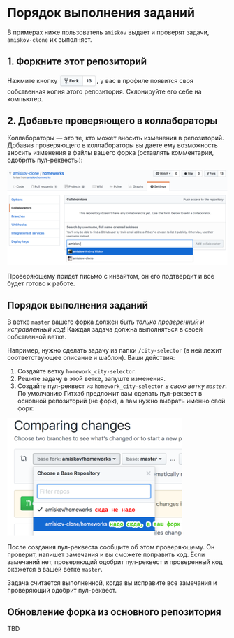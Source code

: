 # Порядок выполнения заданий
В примерах ниже пользователь `amiskov` выдает и проверят задачи, `amiskov-clone` их выполняет.

## 1. Форкните этот репозиторий
Нажмите кнопку <img src="img/fork_btn.png" valign="middle" height="30">, у вас в профиле появится своя собственная копия этого репозитория. Склонируйте его себе на компьютер.

## 2. Добавьте проверяющего в коллабораторы
Коллабораторы — это те, кто может вносить изменения в репозиторий. Добавив проверяющего в коллабораторы вы даете ему возможность вносить изменения в файлы вашего форка (оставлять комментарии, одобрять пул-реквесты):

![](img/add_to_collaborators.png)

Проверяющему придет письмо с инвайтом, он его подтвердит и все будет готово к работе.

## Порядок выполнения заданий
В ветке `master` вашего форка должен быть _только проверенный и исправленный код_! Каждая задача должна выполняться в своей собственной ветке.

Например, нужно сделать задачу из папки `/city-selector` (в ней лежит соответствующее описание и шаблон). Ваши действия:

1. Создайте ветку `homework_city-selector`.
2. Решите задачу в этой ветке, запуште изменения.
3. Создайте пул-реквест из `homework_city-selector` _в свою ветку `master`_. По умолчанию Гитхаб предложит вам сделать пул-реквест в основной репозиторий (не форк), а вам нужно выбрать именно свой форк:
<img src="img/pull_request_to_fork_master.png" width="400">

После создания пул-реквеста сообщите об этом проверяющему. Он проверит, напишет замечания и вы сможете поправить код. Если замечаний нет, проверяющий одобрит пул-реквест и проверенный код окажется в вашей ветке `master`.

Задача считается выполненной, когда вы исправите все замечания и проверяющий одобрит пул-реквест.

## Обновление форка из основного репозитория
TBD